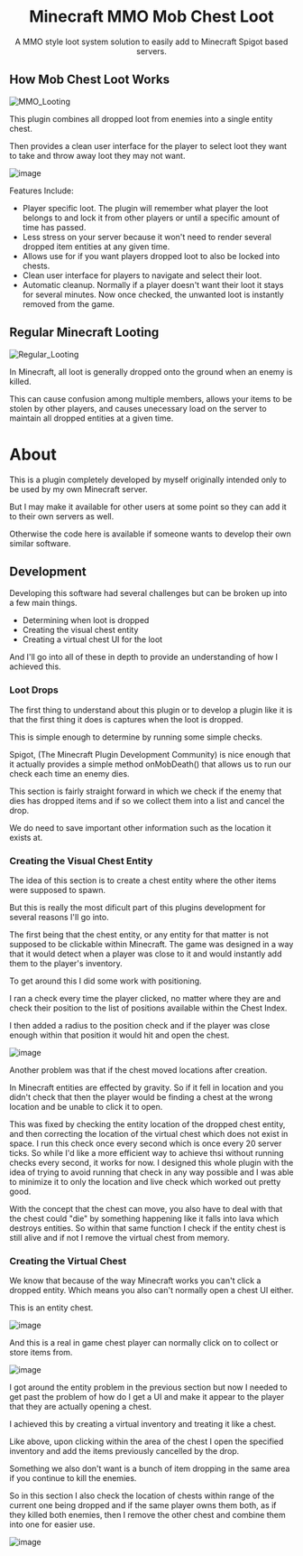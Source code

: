 <div align="center">
  
# Minecraft MMO Mob Chest Loot

A MMO style loot system solution to easily add to Minecraft Spigot based servers. 

</div>

## How Mob Chest Loot Works

![MMO_Looting](https://github.com/KeithEvansK/Minecraft-Mob-Chest-Loot/assets/99915276/6d66199f-4000-40f8-8abb-d424463abb8c)

This plugin combines all dropped loot from enemies into a single entity chest. 

Then provides a clean user interface for the player to select loot they want to take and throw away loot they may not want. 

![image](https://github.com/KeithEvansK/Minecraft-Mob-Chest-Loot/assets/99915276/e747972f-6898-4491-b770-a4a69043ed8a)



Features Include: 
 - Player specific loot. The plugin will remember what player the loot belongs to and lock it from other players or until a specific amount of time has passed.
 - Less stress on your server because it won't need to render several dropped item entities at any given time.
 - Allows use for if you want players dropped loot to also be locked into chests.
 - Clean user interface for players to navigate and select their loot.
 - Automatic cleanup. Normally if a player doesn't want their loot it stays for several minutes. Now once checked, the unwanted loot is instantly removed from the game. 

## Regular Minecraft Looting

![Regular_Looting](https://github.com/KeithEvansK/Minecraft-Mob-Chest-Loot/assets/99915276/c62d440c-54b8-4778-abed-8feea98d5306)

In Minecraft, all loot is generally dropped onto the ground when an enemy is killed. 

This can cause confusion among multiple members, allows your items to be stolen by other players, and causes unecessary load on the server to maintain all dropped entities at a given time. 



# About
This is a plugin completely developed by myself originally intended only to be used by my own Minecraft server. 

But I may make it available for other users at some point so they can add it to their own servers as well. 

Otherwise the code here is available if someone wants to develop their own similar software. 

## Development

Developing this software had several challenges but can be broken up into a few main things. 
 - Determining when loot is dropped
 - Creating the visual chest entity
 - Creating a virtual chest UI for the loot

And I'll go into all of these in depth to provide an understanding of how I achieved this. 

### Loot Drops
The first thing to understand about this plugin or to develop a plugin like it is that the first thing it does is captures when the loot is dropped. 

This is simple enough to determine by running some simple checks. 

Spigot, (The Minecraft Plugin Development Community) is nice enough that it actually provides a simple method onMobDeath() that allows us to run our check each time an enemy dies. 

This section is fairly straight forward in which we check if the enemy that dies has dropped items and if so we collect them into a list and cancel the drop. 

We do need to save important other information such as the location it exists at. 

### Creating the Visual Chest Entity

The idea of this section is to create a chest entity where the other items were supposed to spawn. 

But this is really the most dificult part of this plugins development for several reasons I'll go into. 

The first being that the chest entity, or any entity for that matter is not supposed to be clickable within Minecraft. 
The game was designed in a way that it would detect when a player was close to it and would instantly add them to the player's inventory. 

To get around this I did some work with positioning. 

I ran a check every time the player clicked, no matter where they are and check their position to the list of positions available within the Chest Index. 

I then added a radius to the position check and if the player was close enough within that position it would hit and open the chest. 

![image](https://github.com/KeithEvansK/Minecraft-Mob-Chest-Loot/assets/99915276/e33e6afb-dc2e-4f4a-a900-58a9f1ab6721)


Another problem was that if the chest moved locations after creation. 

In Minecraft entities are effected by gravity. So if it fell in location and you didn't check that then the player would be finding a chest at the wrong location and be unable to click it to open. 

This was fixed by checking the entity location of the dropped chest entity, and then correcting the location of the virtual chest which does not exist in space. 
I run this check once every second which is once every 20 server ticks. So while I'd like a more efficient way to achieve thsi without running checks every second, it works for now. I designed this whole plugin with the idea of trying to avoid running that check in any way possible and I was able to minimize it to only the location and live check which worked out pretty good. 

With the concept that the chest can move, you also have to deal with that the chest could "die" by something happening like it falls into lava which destroys entities. 
So within that same function I check if the entity chest is still alive and if not I remove the virtual chest from memory. 


### Creating the Virtual Chest

We know that because of the way Minecraft works you can't click a dropped entity. Which means you also can't normally open a chest UI either. 

This is an entity chest. 

![image](https://github.com/KeithEvansK/Minecraft-Mob-Chest-Loot/assets/99915276/a7326856-73a1-4e8f-9124-cd54e4e9a3a5)


And this is a real in game chest player can normally click on to collect or store items from. 

![image](https://github.com/KeithEvansK/Minecraft-Mob-Chest-Loot/assets/99915276/af188547-0068-4dd1-b92a-5743543836cf)


I got around the entity problem in the previous section but now I needed to get past the problem of how do I get a UI and make it appear to the player that they are actually opening a chest. 

I achieved this by creating a virtual inventory and treating it like a chest. 

Like above, upon clicking within the area of the chest I open the specified inventory and add the items previously cancelled by the drop. 

Something we also don't want is a bunch of item dropping in the same area if you continue to kill the enemies. 

So in this section I also check the location of chests within range of the current one being dropped and if the same player owns them both, as if they killed both enemies, then I remove the other chest and combine them into one for easier use. 

![image](https://github.com/KeithEvansK/Minecraft-Mob-Chest-Loot/assets/99915276/e7f61a14-e9f5-4f2e-a2d8-5230d4880b4e)







